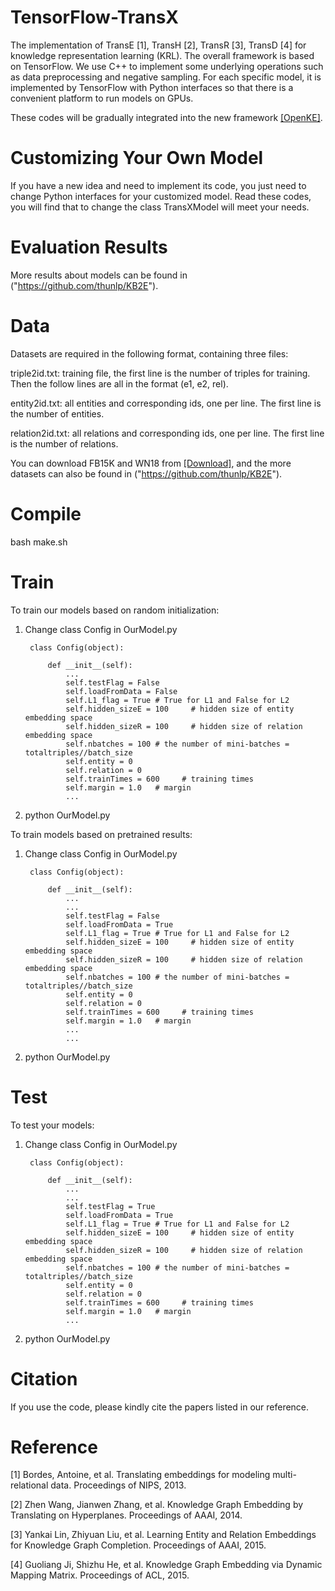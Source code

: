 # TensorFlow-TransX

The implementation of TransE [1], TransH [2], TransR [3], TransD [4] for knowledge representation learning (KRL). The overall framework is based on TensorFlow. We use C++ to implement some underlying operations such as data preprocessing and negative sampling. For each specific model, it is implemented by TensorFlow with Python interfaces so that there is a convenient platform to run models on GPUs. 

These codes will be gradually integrated into the new framework [[OpenKE]](https://github.com/thunlp/openke).

# Customizing Your Own Model

If you have a new idea and need to implement its code, you just need to change Python interfaces for your customized model. Read these codes, you will find that to change the class TransXModel will meet your needs.

# Evaluation Results

More results about models can be found in ("https://github.com/thunlp/KB2E").

# Data

Datasets are required in the following format, containing three files:

triple2id.txt: training file, the first line is the number of triples for training. Then the follow lines are all in the format (e1, e2, rel).

entity2id.txt: all entities and corresponding ids, one per line. The first line is the number of entities.

relation2id.txt: all relations and corresponding ids, one per line. The first line is the number of relations.

You can download FB15K and WN18 from [[Download]](https://github.com/thunlp/Fast-TransX/tree/master/data), and the more datasets can also be found in ("https://github.com/thunlp/KB2E").

# Compile

bash make.sh

# Train

To train our models based on random initialization:

1. Change class Config in OurModel.py

		class Config(object):
	
			def __init__(self):
				...
				self.testFlag = False
				self.loadFromData = False
				self.L1_flag = True	# True for L1 and False for L2
				self.hidden_sizeE = 100	    # hidden size of entity embedding space
				self.hidden_sizeR = 100	    # hidden size of relation embedding space
				self.nbatches = 100	# the number of mini-batches = totaltriples//batch_size
				self.entity = 0
				self.relation = 0
				self.trainTimes = 600     # training times
				self.margin = 1.0	# margin
				...

2. python OurModel.py

To train models based on pretrained results:

1. Change class Config in OurModel.py

		class Config(object):
	
			def __init__(self):
				...
				...
				self.testFlag = False
				self.loadFromData = True
				self.L1_flag = True	# True for L1 and False for L2
				self.hidden_sizeE = 100	    # hidden size of entity embedding space
				self.hidden_sizeR = 100	    # hidden size of relation embedding space
				self.nbatches = 100	# the number of mini-batches = totaltriples//batch_size
				self.entity = 0
				self.relation = 0
				self.trainTimes = 600     # training times
				self.margin = 1.0	# margin
				...
				...

2. python OurModel.py

# Test

To test your models:

1. Change class Config in OurModel.py
	
		class Config(object):

			def __init__(self):
				...
				...
				self.testFlag = True
				self.loadFromData = True
				self.L1_flag = True	# True for L1 and False for L2
				self.hidden_sizeE = 100	    # hidden size of entity embedding space
				self.hidden_sizeR = 100	    # hidden size of relation embedding space
				self.nbatches = 100	# the number of mini-batches = totaltriples//batch_size
				self.entity = 0
				self.relation = 0
				self.trainTimes = 600     # training times
				self.margin = 1.0	# margin
				...

2. python OurModel.py



# Citation

If you use the code, please kindly cite the papers listed in our reference.

# Reference

[1] Bordes, Antoine, et al. Translating embeddings for modeling multi-relational data. Proceedings of NIPS, 2013.

[2]	Zhen Wang, Jianwen Zhang, et al. Knowledge Graph Embedding by Translating on Hyperplanes. Proceedings of AAAI, 2014.

[3] Yankai Lin, Zhiyuan Liu, et al. Learning Entity and Relation Embeddings for Knowledge Graph Completion. Proceedings of AAAI, 2015.

[4] Guoliang Ji, Shizhu He, et al. Knowledge Graph Embedding via Dynamic Mapping Matrix. Proceedings of ACL, 2015.
